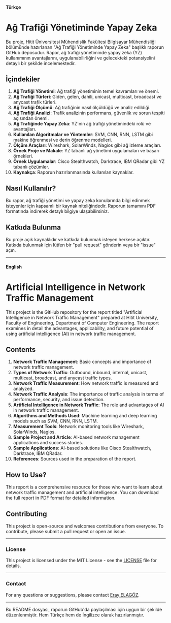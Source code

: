 #### Türkçe

# Ağ Trafiği Yönetiminde Yapay Zeka

Bu proje, Hitit Üniversitesi Mühendislik Fakültesi Bilgisayar Mühendisliği bölümünde hazırlanan "Ağ Trafiği Yönetiminde Yapay Zeka" başlıklı raporun GitHub deposudur. Rapor, ağ trafiği yönetiminde yapay zeka (YZ) kullanımının avantajlarını, uygulanabilirliğini ve gelecekteki potansiyelini detaylı bir şekilde incelemektedir.

## İçindekiler

1. **Ağ Trafiği Yönetimi**: Ağ trafiği yönetiminin temel kavramları ve önemi.
2. **Ağ Trafiği Türleri**: Giden, gelen, dahili, unicast, multicast, broadcast ve anycast trafik türleri.
3. **Ağ Trafiği Ölçümü**: Ağ trafiğinin nasıl ölçüldüğü ve analiz edildiği.
4. **Ağ Trafiği Analizi**: Trafik analizinin performans, güvenlik ve sorun tespiti açısından önemi.
5. **Ağ Trafiğinde Yapay Zeka**: YZ'nin ağ trafiği yönetimindeki rolü ve avantajları.
6. **Kullanılan Algoritmalar ve Yöntemler**: SVM, CNN, RNN, LSTM gibi makine öğrenmesi ve derin öğrenme modelleri.
7. **Ölçüm Araçları**: Wireshark, SolarWinds, Nagios gibi ağ izleme araçları.
8. **Örnek Proje ve Makale**: YZ tabanlı ağ yönetimi uygulamaları ve başarı örnekleri.
9. **Örnek Uygulamalar**: Cisco Stealthwatch, Darktrace, IBM QRadar gibi YZ tabanlı çözümler.
10. **Kaynakça**: Raporun hazırlanmasında kullanılan kaynaklar.

## Nasıl Kullanılır?

Bu rapor, ağ trafiği yönetimi ve yapay zeka konularında bilgi edinmek isteyenler için kapsamlı bir kaynak niteliğindedir. Raporun tamamını PDF formatında indirerek detaylı bilgiye ulaşabilirsiniz.

## Katkıda Bulunma

Bu proje açık kaynaklıdır ve katkıda bulunmak isteyen herkese açıktır. Katkıda bulunmak için lütfen bir "pull request" gönderin veya bir "issue" açın.

---

#### English

# Artificial Intelligence in Network Traffic Management

This project is the GitHub repository for the report titled "Artificial Intelligence in Network Traffic Management" prepared at Hitit University, Faculty of Engineering, Department of Computer Engineering. The report examines in detail the advantages, applicability, and future potential of using artificial intelligence (AI) in network traffic management.

## Contents

1. **Network Traffic Management**: Basic concepts and importance of network traffic management.
2. **Types of Network Traffic**: Outbound, inbound, internal, unicast, multicast, broadcast, and anycast traffic types.
3. **Network Traffic Measurement**: How network traffic is measured and analyzed.
4. **Network Traffic Analysis**: The importance of traffic analysis in terms of performance, security, and issue detection.
5. **Artificial Intelligence in Network Traffic**: The role and advantages of AI in network traffic management.
6. **Algorithms and Methods Used**: Machine learning and deep learning models such as SVM, CNN, RNN, LSTM.
7. **Measurement Tools**: Network monitoring tools like Wireshark, SolarWinds, Nagios.
8. **Sample Project and Article**: AI-based network management applications and success stories.
9. **Sample Applications**: AI-based solutions like Cisco Stealthwatch, Darktrace, IBM QRadar.
10. **References**: Sources used in the preparation of the report.

## How to Use?

This report is a comprehensive resource for those who want to learn about network traffic management and artificial intelligence. You can download the full report in PDF format for detailed information.

## Contributing

This project is open-source and welcomes contributions from everyone. To contribute, please submit a pull request or open an issue.

---

### License

This project is licensed under the MIT License - see the [LICENSE](LICENSE) file for details.

---

### Contact

For any questions or suggestions, please contact [Eray ELAGÖZ](mailto:eray.elagoz@example.com).

---

Bu README dosyası, raporun GitHub'da paylaşılması için uygun bir şekilde düzenlenmiştir. Hem Türkçe hem de İngilizce olarak hazırlanmıştır.
